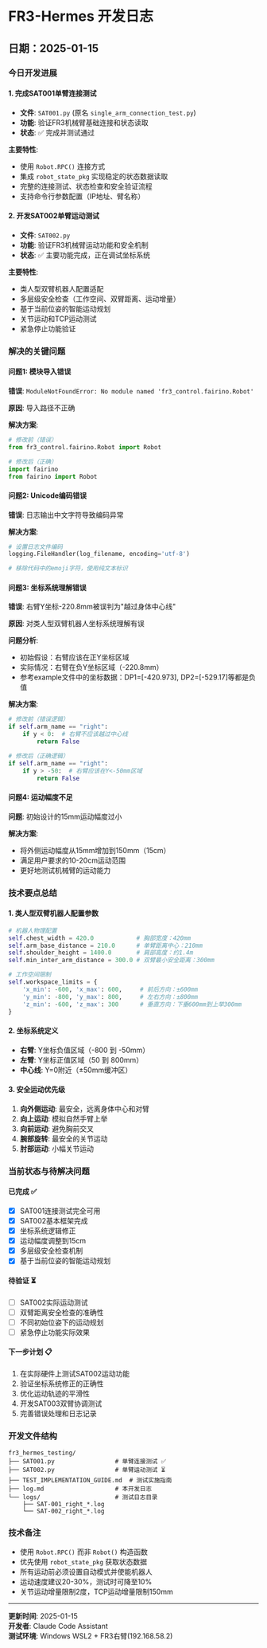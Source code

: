 # FR3-Hermes 开发日志

## 日期：2025-01-15

### 今日开发进展

#### 1. 完成SAT001单臂连接测试
- **文件**: `SAT001.py` (原名 `single_arm_connection_test.py`)
- **功能**: 验证FR3机械臂基础连接和状态读取
- **状态**: ✅ 完成并测试通过

**主要特性**:
- 使用 `Robot.RPC()` 连接方式
- 集成 `robot_state_pkg` 实现稳定的状态数据读取
- 完整的连接测试、状态检查和安全验证流程
- 支持命令行参数配置（IP地址、臂名称）

#### 2. 开发SAT002单臂运动测试
- **文件**: `SAT002.py`
- **功能**: 验证FR3机械臂运动功能和安全机制
- **状态**: ✅ 主要功能完成，正在调试坐标系统

**主要特性**:
- 类人型双臂机器人配置适配
- 多层级安全检查（工作空间、双臂距离、运动增量）
- 基于当前位姿的智能运动规划
- 关节运动和TCP运动测试
- 紧急停止功能验证

### 解决的关键问题

#### 问题1: 模块导入错误
**错误**: `ModuleNotFoundError: No module named 'fr3_control.fairino.Robot'`

**原因**: 导入路径不正确

**解决方案**:
```python
# 修改前（错误）
from fr3_control.fairino.Robot import Robot

# 修改后（正确）
import fairino
from fairino import Robot
```

#### 问题2: Unicode编码错误
**错误**: 日志输出中文字符导致编码异常

**解决方案**:
```python
# 设置日志文件编码
logging.FileHandler(log_filename, encoding='utf-8')

# 移除代码中的emoji字符，使用纯文本标识
```

#### 问题3: 坐标系统理解错误
**错误**: 右臂Y坐标-220.8mm被误判为"越过身体中心线"

**原因**: 对类人型双臂机器人坐标系统理解有误

**问题分析**:
- 初始假设：右臂应该在正Y坐标区域
- 实际情况：右臂在负Y坐标区域（-220.8mm）
- 参考example文件中的坐标数据：DP1=[-420.973], DP2=[-529.17]等都是负值

**解决方案**:
```python
# 修改前（错误逻辑）
if self.arm_name == "right":
    if y < 0:  # 右臂不应该越过中心线
        return False

# 修改后（正确逻辑）
if self.arm_name == "right":
    if y > -50:  # 右臂应该在Y<-50mm区域
        return False
```

#### 问题4: 运动幅度不足
**问题**: 初始设计的15mm运动幅度过小

**解决方案**:
- 将外侧运动幅度从15mm增加到150mm（15cm）
- 满足用户要求的10-20cm运动范围
- 更好地测试机械臂的运动能力

### 技术要点总结

#### 1. 类人型双臂机器人配置参数
```python
# 机器人物理配置
self.chest_width = 420.0            # 胸部宽度：420mm
self.arm_base_distance = 210.0      # 单臂距离中心：210mm
self.shoulder_height = 1400.0       # 肩部高度：约1.4m
self.min_inter_arm_distance = 300.0 # 双臂最小安全距离：300mm

# 工作空间限制
self.workspace_limits = {
    'x_min': -600, 'x_max': 600,     # 前后方向：±600mm
    'y_min': -800, 'y_max': 800,     # 左右方向：±800mm
    'z_min': -600, 'z_max': 300      # 垂直方向：下垂600mm到上举300mm
}
```

#### 2. 坐标系统定义
- **右臂**: Y坐标负值区域（-800 到 -50mm）
- **左臂**: Y坐标正值区域（50 到 800mm）
- **中心线**: Y=0附近（±50mm缓冲区）

#### 3. 安全运动优先级
1. **向外侧运动**: 最安全，远离身体中心和对臂
2. **向上运动**: 模拟自然手臂上举
3. **向前运动**: 避免胸前交叉
4. **腕部旋转**: 最安全的关节运动
5. **肘部运动**: 小幅关节运动

### 当前状态与待解决问题

#### 已完成 ✅
- [x] SAT001连接测试完全可用
- [x] SAT002基本框架完成
- [x] 坐标系统逻辑修正
- [x] 运动幅度调整到15cm
- [x] 多层级安全检查机制
- [x] 基于当前位姿的智能运动规划

#### 待验证 ⏳
- [ ] SAT002实际运动测试
- [ ] 双臂距离安全检查的准确性
- [ ] 不同初始位姿下的运动规划
- [ ] 紧急停止功能实际效果

#### 下一步计划 📋
1. 在实际硬件上测试SAT002运动功能
2. 验证坐标系统修正的正确性
3. 优化运动轨迹的平滑性
4. 开发SAT003双臂协调测试
5. 完善错误处理和日志记录

### 开发文件结构
```
fr3_hermes_testing/
├── SAT001.py                 # 单臂连接测试 ✅
├── SAT002.py                 # 单臂运动测试 ⏳
├── TEST_IMPLEMENTATION_GUIDE.md  # 测试实施指南
├── log.md                    # 本开发日志
└── logs/                     # 测试日志目录
    ├── SAT-001_right_*.log
    └── SAT-002_right_*.log
```

### 技术备注
- 使用 `Robot.RPC()` 而非 `Robot()` 构造函数
- 优先使用 `robot_state_pkg` 获取状态数据
- 所有运动前必须设置自动模式并使能机器人
- 运动速度建议20-30%，测试时可降至10%
- 关节运动增量限制2度，TCP运动增量限制150mm

---
**更新时间**: 2025-01-15  
**开发者**: Claude Code Assistant  
**测试环境**: Windows WSL2 + FR3右臂(192.168.58.2)